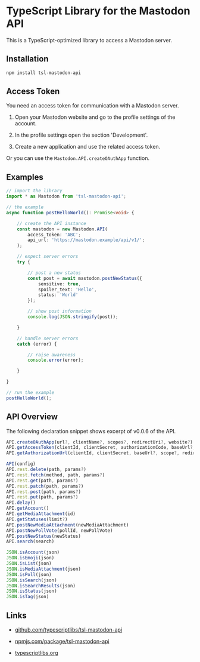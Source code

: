 TypeScript Library for the Mastodon API
=======================================

This is a TypeScript-optimized library to access a Mastodon server.



Installation
------------

```sh
npm install tsl-mastodon-api
```



Access Token
------------

You need an access token for communication with a Mastodon server.

1. Open your Mastodon website and go to the profile settings of the account.

2. In the profile settings open the section 'Development'.

3. Create a new application and use the related access token.

Or you can use the `Mastodon.API.createOAuthApp` function.



Examples
--------

```ts
// import the library
import * as Mastodon from 'tsl-mastodon-api';

// the example
async function postHelloWorld(): Promise<void> {

    // create the API instance
    const mastodon = new Mastodon.API(
        access_token: 'ABC';
        api_url: 'https://mastodon.example/api/v1/';
    );

    // expect server errors
    try {

        // post a new status
        const post = await mastodon.postNewStatus({
            sensitive: true,
            spoiler_text: 'Hello',
            status: 'World'
        });

        // show post information
        console.log(JSON.stringify(post));

    }

    // handle server errors
    catch (error) {

        // raise awareness
        console.error(error);

    }

}

// run the example
postHelloWorld();
```



API Overview
------------

The following declaration snippet shows excerpt of v0.0.6 of the API.

```js
API.createOAuthApp(url?, clientName?, scopes?, redirectUri?, website?)
API.getAccessToken(clientId, clientSecret, authorizationCode, baseUrl?, redirectUri?)
API.getAuthorizationUrl(clientId, clientSecret, baseUrl?, scope?, redirectUri?)
```

```js
API(config)
API.rest.delete(path, params?)
API.rest.fetch(method, path, params?)
API.rest.get(path, params?)
API.rest.patch(path, params?)
API.rest.post(path, params?)
API.rest.put(path, params?)
API.delay()
API.getAccount()
API.getMediaAttachment(id)
API.getStatuses(limit?)
API.postNewMediaAttachment(newMediaAttachment)
API.postNewPollVote(pollId, newPollVote)
API.postNewStatus(newStatus)
API.search(search)
```

```js
JSON.isAccount(json)
JSON.isEmoji(json)
JSON.isList(json)
JSON.isMediaAttachment(json)
JSON.isPoll(json)
JSON.isSearch(json)
JSON.isSearchResults(json)
JSON.isStatus(json)
JSON.isTag(json)
```



Links
-----

* [github.com/typescriptlibs/tsl-mastodon-api](https://github.com/typescriptlibs/tsl-mastodon-api/releases)

* [npmjs.com/package/tsl-mastodon-api](https://www.npmjs.com/package/tsl-mastodon-api)

* [typescriptlibs.org](https://typescriptlibs.org/)
